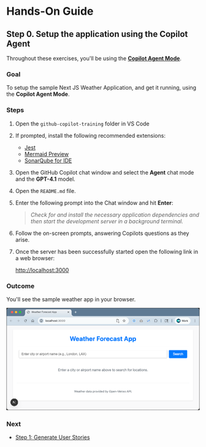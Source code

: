 # Hands-On Guide

## Step 0. Setup the application using the Copilot Agent

Throughout these exercises, you'll be using the [**Copilot Agent Mode**](https://code.visualstudio.com/blogs/2025/02/24/introducing-copilot-agent-mode).

### **Goal**

To setup the sample Next JS Weather Application, and get it running, using the **Copilot Agent Mode**.

### **Steps**

1. Open the `github-copilot-training` folder in VS Code
2. If prompted, install the following recommended extensions:
    - [Jest](https://marketplace.visualstudio.com/items?itemName=Orta.vscode-jest) 
    - [Mermaid Preview](https://marketplace.visualstudio.com/items?itemName=vstirbu.vscode-mermaid-preview)
    - [SonarQube for IDE](https://marketplace.visualstudio.com/items?itemName=SonarSource.sonarlint-vscode)

3. Open the GitHub Copilot chat window and select the **Agent** chat mode and the **GPT-4.1** model.  
4. Open the `README.md` file.  
5. Enter the following prompt into the Chat window and hit **Enter**:

    > _Check for and install the necessary application dependencies and then start the development server in a background terminal._

6. Follow the on-screen prompts, answering Copilots questions as they arise.  
7. Once the server has been successfully started open the following link in a web browser:

    [http://localhost:3000](http://localhost:3000)

### **Outcome**

You'll see the sample weather app in your browser.

![Sample Weather App](img/step-0_weather-app.png)


### **Next**

* [Step 1: Generate User Stories](step-1_generate-user-stories.md)